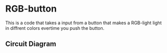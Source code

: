 # RGB-button

This is a code that takes a input from a button that makes a RGB-light light in diffrent colors evertime you push the button. 

## Circuit Diagram


